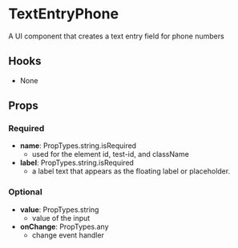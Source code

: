 # TextEntryPhone

A UI component that creates a text entry field for phone numbers

## Hooks

- None

## Props

### Required

- **name**: PropTypes.string.isRequired
  - used for the element id, test-id, and className
- **label**: PropTypes.string.isRequired
  - a label text that appears as the floating label or placeholder.

### Optional

- **value**: PropTypes.string
  - value of the input
- **onChange**: PropTypes.any
  - change event handler
